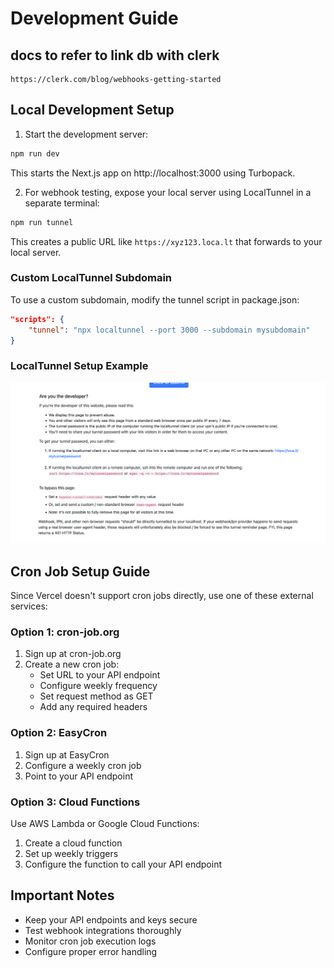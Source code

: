 # Development Guide

## docs to refer to link db with clerk
```
https://clerk.com/blog/webhooks-getting-started
```

## Local Development Setup

1. Start the development server:
```bash
npm run dev
```
This starts the Next.js app on http://localhost:3000 using Turbopack.

2. For webhook testing, expose your local server using LocalTunnel in a separate terminal:
```bash 
npm run tunnel
```
This creates a public URL like `https://xyz123.loca.lt` that forwards to your local server.

### Custom LocalTunnel Subdomain

To use a custom subdomain, modify the tunnel script in package.json:

```json
"scripts": {
    "tunnel": "npx localtunnel --port 3000 --subdomain mysubdomain"
}
```

### LocalTunnel Setup Example

![LocalTunnel Setup](./public/localtunnel.png)

## Cron Job Setup Guide

Since Vercel doesn't support cron jobs directly, use one of these external services:

### Option 1: cron-job.org
1. Sign up at cron-job.org
2. Create a new cron job:
     - Set URL to your API endpoint
     - Configure weekly frequency
     - Set request method as GET
     - Add any required headers

### Option 2: EasyCron
1. Sign up at EasyCron
2. Configure a weekly cron job
3. Point to your API endpoint

### Option 3: Cloud Functions
Use AWS Lambda or Google Cloud Functions:
1. Create a cloud function
2. Set up weekly triggers
3. Configure the function to call your API endpoint

## Important Notes
- Keep your API endpoints and keys secure
- Test webhook integrations thoroughly
- Monitor cron job execution logs
- Configure proper error handling
